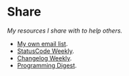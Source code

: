 # Share

_My resources I share with to help others._

- [My own email list](mailto:trevordmiller@groups.io).
- [StatusCode Weekly](mailto:peter@webopsweekly.com).
- [Changelog Weekly](https://changelog.com/news/submit).
- [Programming Digest](https://programmingdigest.net/submit).
